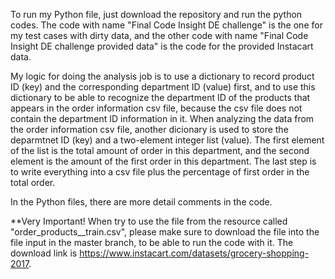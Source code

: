 To run my Python file, just download the repository and run the python codes. The code with name "Final Code Insight DE challenge" is the one for my test cases with dirty data, and the other code with name "Final Code Insight DE challenge provided data" is the code for the provided Instacart data.

My logic for doing the analysis job is to use a dictionary to record product ID (key) and the corresponding department ID (value) first, and to use this dictionary to be able to recognize the department ID of the products that appears in the order information csv file, because the csv file does not contain the department ID information in it. When analyzing the data from the order information csv file, another dicionary is used to store the deparmtnet ID (key) and a two-element integer list (value). The first element of the list is the total amount of order in this department, and the second element is the amount of the first order in this department. The last step is to write everything into a csv file plus the percentage of first order in the total order.

In the Python files, there are more detail comments in the code.

**Very Important! When try to use the file from the resource called "order_products__train.csv", please make sure to download the file into the file input in the master branch, to be able to run the code with it. The download link is https://www.instacart.com/datasets/grocery-shopping-2017.

